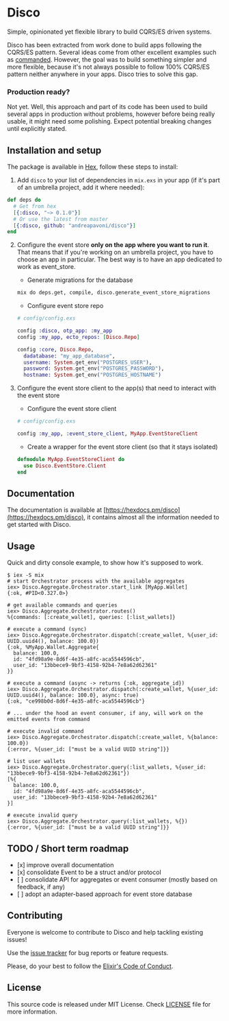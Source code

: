 # Disco

Simple, opinionated yet flexible library to build CQRS/ES driven systems.

Disco has been extracted from work done to build apps following the CQRS/ES pattern.
Several ideas come from other excellent examples such as [commanded](https://github.com/commanded/commanded).
However, the goal was to build something simpler and more flexible, because it's not always
possible to follow 100% CQRS/ES pattern neither anywhere in your apps. Disco tries to
solve this gap.

### Production ready?

Not yet. Well, this approach and part of its code has been used to build several apps in production
without problems, however before being really usable, it might need some polishing. Expect
potential breaking changes until explicitly stated.

## Installation and setup

The package is available in [Hex](https://hex.pm/packages/disco), follow these steps to install:

1.  Add `disco` to your list of dependencies in `mix.exs` in your app (if it's part
    of an umbrella project, add it where needed):

```elixir
def deps do
  # Get from hex
  [{:disco, "~> 0.1.0"}]
  # Or use the latest from master
  [{:disco, github: "andreapavoni/disco"}]
end
```

2.  Configure the event store **only on the app where you want to run it**. That means that
    if you're working on an umbrella project, you have to choose an app in particular. The
    best way is to have an app dedicated to work as event_store.

    * Generate migrations for the database

    ```sh
    mix do deps.get, compile, disco.generate_event_store_migrations
    ```

    * Configure event store repo

    ```elixir
    # config/config.exs

    config :disco, otp_app: :my_app
    config :my_app, ecto_repos: [Disco.Repo]

    config :core, Disco.Repo,
      dadatabase: "my_app_database",
      username: System.get_env("POSTGRES_USER"),
      password: System.get_env("POSTGRES_PASSWORD"),
      hostname: System.get_env("POSTGRES_HOSTNAME")
    ```

3.  Configure the event store client to the app(s) that need to interact with the event store

    * Configure the event store client

    ```elixir
    # config/config.exs

    config :my_app, :event_store_client, MyApp.EventStoreClient
    ```

    * Create a wrapper for the event store client (so that it stays isolated)

    ```elixir
    defmodule MyApp.EventStoreClient do
      use Disco.EventStore.Client
    end
    ```

## Documentation

The documentation is available at [https://hexdocs.pm/disco](https://hexdocs.pm/disco), it
contains almost all the information needed to get started with Disco.

## Usage

Quick and dirty console example, to show how it's supposed to work.

```
$ iex -S mix
# start Orchestrator process with the available aggregates
iex> Disco.Aggregate.Orchestrator.start_link [MyApp.Wallet]
{:ok, #PID<0.327.0>}

# get available commands and queries
iex> Disco.Aggregate.Orchestrator.routes()
%{commands: [:create_wallet], queries: [:list_wallets]}

# execute a command (sync)
iex> Disco.Aggregate.Orchestrator.dispatch(:create_wallet, %{user_id: UUID.uuid4(), balance: 100.0})
{:ok, %MyApp.Wallet.Aggregate{
  balance: 100.0,
  id: "4fd98a9e-8d6f-4e35-a8fc-aca5544596cb",
  user_id: "13bbece9-9bf3-4158-92b4-7e8a62d62361"
}}

# execute a command (async -> returns {:ok, aggregate_id})
iex> Disco.Aggregate.Orchestrator.dispatch(:create_wallet, %{user_id: UUID.uuid4(), balance: 100.0}, async: true)
{:ok, "ce998b0d-8d6f-4e35-a8fc-aca5544596cb"}

# ... under the hood an event consumer, if any, will work on the emitted events from command

# execute invalid command
iex> Disco.Aggregate.Orchestrator.dispatch(:create_wallet, %{balance: 100.0})
{:error, %{user_id: ["must be a valid UUID string"]}}

# list user wallets
iex> Disco.Aggregate.Orchestrator.query(:list_wallets, %{user_id: "13bbece9-9bf3-4158-92b4-7e8a62d62361"})
[%{
  balance: 100.0,
  id: "4fd98a9e-8d6f-4e35-a8fc-aca5544596cb",
  user_id: "13bbece9-9bf3-4158-92b4-7e8a62d62361"
}]

# execute invalid query
iex> Disco.Aggregate.Orchestrator.query(:list_wallets, %{})
{:error, %{user_id: ["must be a valid UUID string"]}}
```

## TODO / Short term roadmap

* [x] improve overall documentation
* [x] consolidate Event to be a struct and/or protocol
* [ ] consolidate API for aggregates or event consumer (mostly based on feedback, if any)
* [ ] adopt an adapter-based approach for event store database

## Contributing

Everyone is welcome to contribute to Disco and help tackling existing issues!

Use the [issue tracker](https://github.com/andreapavoni/disco/issues) for bug reports or feature requests.

Please, do your best to follow the [Elixir's Code of Conduct](https://github.com/elixir-lang/elixir/blob/master/CODE_OF_CONDUCT.md).

## License

This source code is released under MIT License. Check [LICENSE](https://github.com/andreapavoni/disco/blob/master/LICENSE) file for more information.
